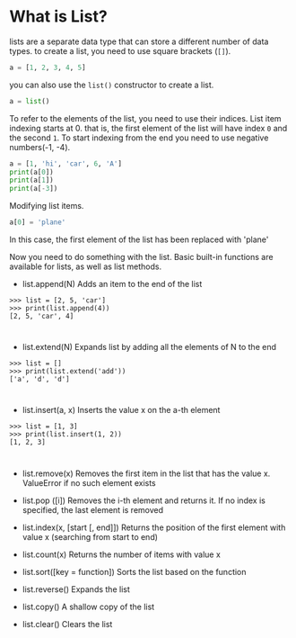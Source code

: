 # What is List?

lists are a separate data type that can store a different number of data types.
to create a list, you need to use square brackets (```[]```).
```py
a = [1, 2, 3, 4, 5]
```
you can also use the ```list()``` constructor to create a list.
```py
a = list()
```

To refer to the elements of the list, you need to use their indices. List item indexing starts at 0.
that is, the first element of the list will have index `0` and the second `1`.
To start indexing from the end you need to use negative numbers(-1, -4).
```py
a = [1, 'hi', 'car', 6, 'A']
print(a[0])
print(a[1])
print(a[-3])
```

Modifying list items.
```py
a[0] = 'plane'
```
In this case, the first element of the list has been replaced with 'plane'

Now you need to do something with the list. Basic built-in functions are available for lists, as well as list methods.

* list.append(N) Adds an item to the end of the list
 ```
 >>> list = [2, 5, 'car']
 >>> print(list.append(4))
 [2, 5, 'car', 4]
 ```
 #
* list.extend(N) Expands list by adding all the elements of N to the end 
```
>>> list = []
>>> print(list.extend('add'))
['a', 'd', 'd']
```
#

* list.insert(a, x) Inserts the value x on the a-th element
```
>>> list = [1, 3]
>>> print(list.insert(1, 2))
[1, 2, 3]
```
#
* list.remove(x) Removes the first item in the list that has the value x. ValueError if no such element exists


* list.pop ([i]) Removes the i-th element and returns it. If no index is specified, the last element is removed
* list.index(x, [start [, end]]) Returns the position of the first element with value x (searching from start to end)
* list.count(x) Returns the number of items with value x
* list.sort([key = function]) Sorts the list based on the function
* list.reverse() Expands the list
* list.copy() A shallow copy of the list
* list.clear() Clears the list
